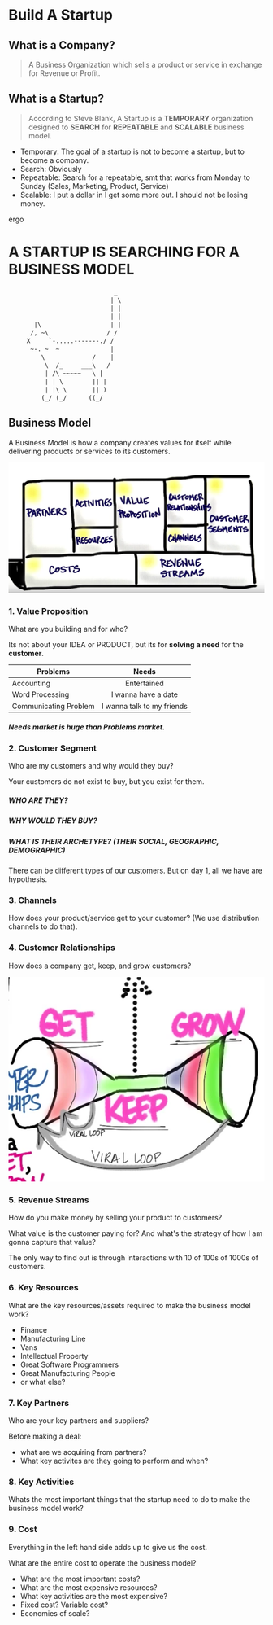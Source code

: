 # Build A Startup

## What is a Company?
> A Business Organization which sells a product or service in exchange for Revenue or Profit.

## What is a Startup?
> According to Steve Blank, A Startup is a **TEMPORARY** organization designed to **SEARCH** for **REPEATABLE** and **SCALABLE** business model.

* Temporary: The goal of a startup is not to become a startup, but to become a company.
* Search: Obviously
* Repeatable: Search for a repeatable, smt that works from Monday to Sunday (Sales, Marketing, Product, Service)
* Scalable: I put a dollar in I get some more out. I should not be losing money.

ergo

# A STARTUP IS SEARCHING FOR A BUSINESS MODEL

                                 _
                                | \
                                | |
                                | |
           |\                   | |
          /, ~\                / /
         X     `-.....-------./ /
          ~-. ~  ~              |
             \             /    |
              \  /_     ___\   /
              | /\ ~~~~~   \ |
              | | \        || |
              | |\ \       || )
             (_/ (_/      ((_/
             
## Business Model

A Business Model is how a company creates values for itself while delivering products or services to its customers.

![Image](samplebusinessmodel.png)

### 1. Value Proposition

What are you building and for who?

Its not about your IDEA or PRODUCT, but its for **solving a need** for the **customer**.

| Problems        | Needs           |
| ------------- |:-------------:|
| Accounting      | Entertained |
| Word Processing      | I wanna have a date      |
| Communicating Problem  | I wanna talk to my friends      |

##### Needs market is huge than Problems market.

### 2. Customer Segment

Who are my customers and why would they buy?

Your customers do not exist to buy, but you exist for them.

##### WHO ARE THEY?
##### WHY WOULD THEY BUY?
##### WHAT IS THEIR ARCHETYPE? (THEIR SOCIAL, GEOGRAPHIC, DEMOGRAPHIC)

There can be different types of our customers. But on day 1, all we have are hypothesis.

### 3. Channels

How does your product/service get to your customer? (We use distribution channels to do that).

### 4. Customer Relationships

How does a company get, keep, and grow customers?

![Image](getkeepgrow.png)

### 5. Revenue Streams

How do you make money by selling your product to customers?

What value is the customer paying for? And what's the strategy of how I am gonna capture that value?

The only way to find out is through interactions with 10 of 100s of 1000s of customers.

### 6. Key Resources

What are the key resources/assets required to make the business model work?

* Finance
* Manufacturing Line
* Vans
* Intellectual Property
* Great Software Programmers
* Great Manufacturing People
* or what else?

### 7. Key Partners

Who are your key partners and suppliers?

Before making a deal:
- what are we acquiring from partners? 
- What key activites are they going to perform and when?

### 8. Key Activities

Whats the most important things that the startup need to do to make the business model work?

### 9. Cost

Everything in the left hand side adds up to give us the cost.

What are the entire cost to operate the business model?

* What are the most important costs?
* What are the most expensive resources?
* What key activities are the most expensive?
* Fixed cost? Variable cost?
* Economies of scale?



